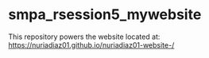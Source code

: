 # smpa_rsession5_mywebsite
This repository powers the website located at: 
https://nuriadiaz01.github.io/nuriadiaz01-website-/
